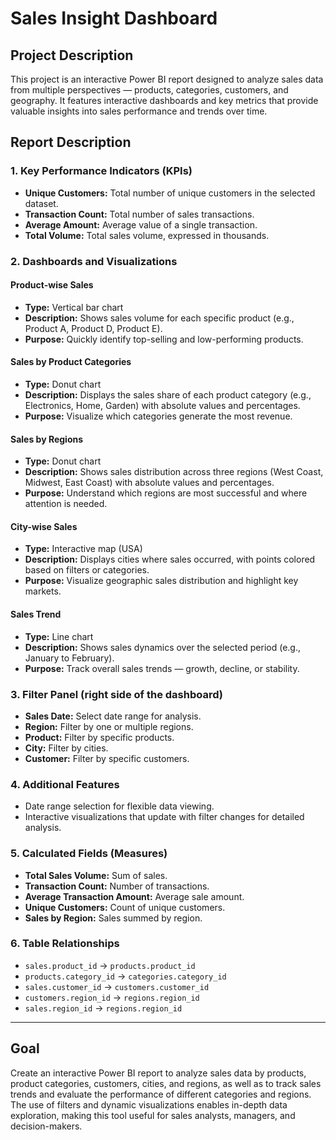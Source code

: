 # Sales Insight Dashboard

## Project Description

This project is an interactive Power BI report designed to analyze sales data from multiple perspectives — products, categories, customers, and geography. It features interactive dashboards and key metrics that provide valuable insights into sales performance and trends over time.

## Report Description

### 1. Key Performance Indicators (KPIs)  
- **Unique Customers:** Total number of unique customers in the selected dataset.  
- **Transaction Count:** Total number of sales transactions.  
- **Average Amount:** Average value of a single transaction.  
- **Total Volume:** Total sales volume, expressed in thousands.

### 2. Dashboards and Visualizations  

#### Product-wise Sales  
- **Type:** Vertical bar chart  
- **Description:** Shows sales volume for each specific product (e.g., Product A, Product D, Product E).  
- **Purpose:** Quickly identify top-selling and low-performing products.

#### Sales by Product Categories  
- **Type:** Donut chart  
- **Description:** Displays the sales share of each product category (e.g., Electronics, Home, Garden) with absolute values and percentages.  
- **Purpose:** Visualize which categories generate the most revenue.

#### Sales by Regions  
- **Type:** Donut chart  
- **Description:** Shows sales distribution across three regions (West Coast, Midwest, East Coast) with absolute values and percentages.  
- **Purpose:** Understand which regions are most successful and where attention is needed.

#### City-wise Sales  
- **Type:** Interactive map (USA)  
- **Description:** Displays cities where sales occurred, with points colored based on filters or categories.  
- **Purpose:** Visualize geographic sales distribution and highlight key markets.

#### Sales Trend  
- **Type:** Line chart  
- **Description:** Shows sales dynamics over the selected period (e.g., January to February).  
- **Purpose:** Track overall sales trends — growth, decline, or stability.

### 3. Filter Panel (right side of the dashboard)  
- **Sales Date:** Select date range for analysis.  
- **Region:** Filter by one or multiple regions.  
- **Product:** Filter by specific products.  
- **City:** Filter by cities.  
- **Customer:** Filter by specific customers.

### 4. Additional Features  
- Date range selection for flexible data viewing.  
- Interactive visualizations that update with filter changes for detailed analysis.

### 5. Calculated Fields (Measures)  
- **Total Sales Volume:** Sum of sales.  
- **Transaction Count:** Number of transactions.  
- **Average Transaction Amount:** Average sale amount.  
- **Unique Customers:** Count of unique customers.  
- **Sales by Region:** Sales summed by region.

### 6. Table Relationships  
- `sales.product_id` → `products.product_id`  
- `products.category_id` → `categories.category_id`  
- `sales.customer_id` → `customers.customer_id`  
- `customers.region_id` → `regions.region_id`  
- `sales.region_id` → `regions.region_id`

---


## Goal  
Create an interactive Power BI report to analyze sales data by products, product categories, customers, cities, and regions, as well as to track sales trends and evaluate the performance of different categories and regions.
The use of filters and dynamic visualizations enables in-depth data exploration, making this tool useful for sales analysts, managers, and decision-makers.

